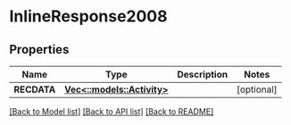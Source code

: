 # InlineResponse2008

## Properties
Name | Type | Description | Notes
------------ | ------------- | ------------- | -------------
**RECDATA** | [**Vec<::models::Activity>**](Activity.md) |  | [optional] 

[[Back to Model list]](../README.md#documentation-for-models) [[Back to API list]](../README.md#documentation-for-api-endpoints) [[Back to README]](../README.md)


